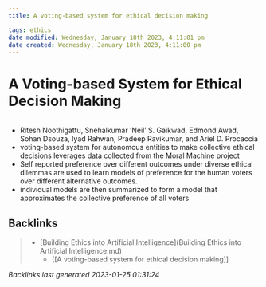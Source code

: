 ```yaml
---
title: A voting-based system for ethical decision making

tags: ethics 
date modified: Wednesday, January 18th 2023, 4:11:01 pm
date created: Wednesday, January 18th 2023, 4:11:00 pm
---
```


# A Voting-based System for Ethical Decision Making
```toc
```

- Ritesh Noothigattu, Snehalkumar ‘Neil’ S. Gaikwad, Edmond Awad, Sohan Dsouza, Iyad Rahwan, Pradeep Ravikumar, and Ariel D. Procaccia
- voting-based system for autonomous entities to make collective ethical decisions leverages data collected from the Moral Machine project
- Self reported preference over different outcomes under diverse ethical dilemmas are used to learn models of preference for the human voters over different alternative outcomes.
- individual models are then summarized to form a model that approximates the collective preference of all voters

## Backlinks

> - [Building Ethics into Artificial Intelligence](Building Ethics into Artificial Intelligence.md)
>   - [[A voting-based system for ethical decision making]]

_Backlinks last generated 2023-01-25 01:31:24_

